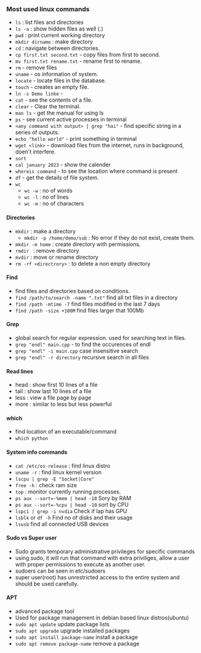 ### Most used linux commands
- `ls` : list files and directories
- `ls -a` : show hidden files as well (.)
- `pwd` : print current working directory
- `mkdir dirname` : make directory
- `cd` : navigate between directories.
- `cp first.txt second.txt` - copy files from first to second.
- `mv first.txt rename.txt` - rename first to rename.
- `rm` - remove files
- `uname` - os information of system.
- `locate` - locate files in the database.
- `touch` - creates an empty file.
- `ln -s Demo linke` - 
- `cat` - see the contents of a file.
- `clear` - Clear the terminal.
- `man ls` - get the manual for using ls
- `ps` - see current active processes in terminal
- `<any command with output> | grep "hai"` - find specific string in a series of outputs.
- `echo "hello world"` - print something in terminal
- `wget <link>` - download files from the internet, runs in background, doen't interfere.
- `sort`
- `cal january 2023` - show the calender
- `whereis command` - to see the location where command is present
- `df` - get the details of file system.
- `wc`
    - `wc -w` : no of words
    - `wc -l` : no of lines
    - `wc -m` : no of characters    

#### Directories
- `mkdir` : make a directory
    - `mkdir -p /home/demo/sub` : No error if they do not exist, create them.
- `mkdir -m home` : create directory with permissions.
- `rmdir ` : remove directory
- `mvdir` : move or rename directory
- `rm -rf <directrory>` : to delete a non empty directory

#### Find
- find files and directories based on conditions.
- `find /path/to/search -name ".txt"` find all txt files in a directory
- `find /path -mtime -7` find files modified in the last 7 days
- `find /path -size +100M` find files larger that 100Mb


#### Grep
- global search for regular expression. used for searching text in files.
- `grep "endl" main.cpp` - to find the occurences of endl 
- `grep "endl" -i main.cpp` case insensitive search
-  `grep "endl" -r directory` recursive search in all files

#### Read lines
- head : show first 10 lines of a file
- tail : show last 10 lines of a file
- less : view a file page by page
- more : similar to less but less powerful

#### which
- find location of an executable/command
- `which python`
#### System info commands
- `cat /etc/os-release` : find linux distro
- `uname -r` : find linux kernel version
- `lscpu | grep -E "Socket|Core"`
- `free -h` : check ram size
- `top` : monitor currently running processes.
- `ps aux --sort=-%mem | head -10` Sory by RAM
- `ps aux --sort=-%cpu | head -10` sort by CPU
- `lspci | grep -i nvdia` Check if lap has GPU
- `lsblk` or `df -h` Find no of disks and their usage
- `lsusb` find all connected USB devices

#### Sudo vs Super user
- Sudo grants temporary administrative privileges for specific commands
- using sudo, it will run that command with extra priviliges, allow a user with proper permissions to execute as another user.
- sudoers can be seen in etc/sudoers
- super user(root) has unrestricted access to the entire system and should be used carefully.

#### APT
- advanced package tool
- Used for package management in debian based linux distros(ubuntu)
- `sudo apt update` update package lists
- `sudo apt upgrade` upgrade installed packages
- `sudo apt install package-name` install a package
- `sudo apt remove package-name` remove a package